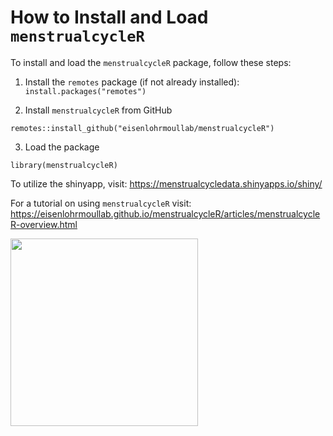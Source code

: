# How to Install and Load `menstrualcycleR`

To install and load the `menstrualcycleR` package, follow these steps:

1. Install the `remotes` package (if not already installed):
   `install.packages("remotes")`
   

2. Install `menstrualcycleR` from GitHub 

`remotes::install_github("eisenlohrmoullab/menstrualcycleR")`

3. Load the package 

`library(menstrualcycleR)`

To utilize the shinyapp, visit: https://menstrualcycledata.shinyapps.io/shiny/

For a tutorial on using `menstrualcycleR` visit: https://eisenlohrmoullab.github.io/menstrualcycleR/articles/menstrualcycleR-overview.html


<img src="https://github.com/user-attachments/assets/0502430c-75d9-4fdb-9b59-f3bafd16bb9c" width="300">


